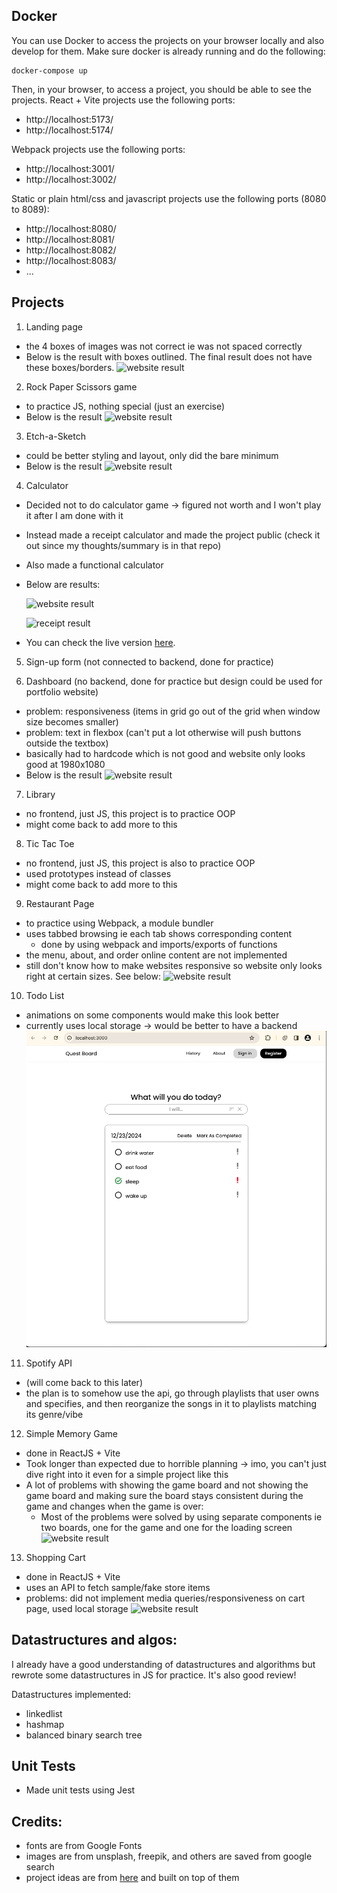 ## Docker
You can use Docker to access the projects on your browser locally and also develop for them.
Make sure docker is already running and do the following:
```
docker-compose up
```

Then, in your browser, to access a project, you should be able to see the projects.
React + Vite projects use the following ports:
* http://localhost:5173/
* http://localhost:5174/

Webpack projects use the following ports:
* http://localhost:3001/
* http://localhost:3002/

Static or plain html/css and javascript projects use the following ports (8080 to 8089):
* http://localhost:8080/
* http://localhost:8081/
* http://localhost:8082/
* http://localhost:8083/
* ...

## Projects

1. Landing page

- the 4 boxes of images was not correct ie was not spaced correctly
- Below is the result with boxes outlined. The final result does not have these boxes/borders.
    ![website result](landingpage/result.gif)

2. Rock Paper Scissors game

- to practice JS, nothing special (just an exercise)
- Below is the result
    ![website result](rockpaperscissors/result.png)

3. Etch-a-Sketch

- could be better styling and layout, only did the bare minimum
- Below is the result
    ![website result](etch-a-sketch/result.gif)

4. Calculator

- Decided not to do calculator game -> figured not worth and I won't play it after I am done with it
- Instead made a receipt calculator and made the project public (check it out since my thoughts/summary is in that repo)
- Also made a functional calculator
- Below are results:

    ![website result](calculator-game/result0.png)

    ![receipt result](calculator-game/result1.png)
- You can check the live version [here](https://hkhaung.github.io).

5. Sign-up form (not connected to backend, done for practice)

6. Dashboard (no backend, done for practice but design could be used for portfolio website)
- problem: responsiveness (items in grid go out of the grid when window size becomes smaller)
- problem: text in flexbox (can't put a lot otherwise will push buttons outside the textbox)
- basically had to hardcode which is not good and website only looks good at 1980x1080
- Below is the result
    ![website result](dashboard/result.png)

7. Library
- no frontend, just JS, this project is to practice OOP
- might come back to add more to this

8. Tic Tac Toe
- no frontend, just JS, this project is also to practice OOP
- used prototypes instead of classes
- might come back to add more to this

9. Restaurant Page
- to practice using Webpack, a module bundler
- uses tabbed browsing ie each tab shows corresponding content
    - done by using webpack and imports/exports of functions
- the menu, about, and order online content are not implemented
- still don't know how to make websites responsive so website only looks right at certain sizes. See below:
    ![website result](restaurant-page/result.png)

10. Todo List
- animations on some components would make this look better
- currently uses local storage -> would be better to have a backend
![website result](quest-board/result.png)

11. Spotify API
- (will come back to this later)
- the plan is to somehow use the api, go through playlists that user owns and specifies, and then reorganize the songs in it to playlists matching its genre/vibe

12. Simple Memory Game
- done in ReactJS + Vite
- Took longer than expected due to horrible planning -> imo, you can't just dive right into it even for a simple project like this
- A lot of problems with showing the game board and not showing the game board and making sure the board stays consistent during the game and changes when the game is over:
    - Most of the problems were solved by using separate components ie two boards, one for the game and one for the loading screen
![website result](simple-memory-game/result.gif)

13. Shopping Cart
- done in ReactJS + Vite
- uses an API to fetch sample/fake store items
- problems: did not implement media queries/responsiveness on cart page, used local storage
![website result](shopping-cart/result.gif)

## Datastructures and algos:
I already have a good understanding of datastructures and algorithms but rewrote some datastructures in JS for practice. It's also good review!

Datastructures implemented:
- linkedlist
- hashmap
- balanced binary search tree

## Unit Tests
- Made unit tests using Jest

## Credits:
- fonts are from Google Fonts
- images are from unsplash, freepik, and others are saved from google search
- project ideas are from [here](https://www.theodinproject.com/) and built on top of them
